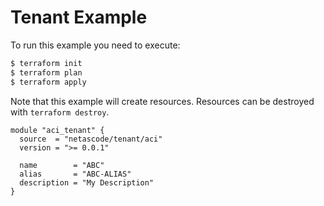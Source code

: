 <!-- BEGIN_TF_DOCS -->
# Tenant Example

To run this example you need to execute:

```bash
$ terraform init
$ terraform plan
$ terraform apply
```

Note that this example will create resources. Resources can be destroyed with `terraform destroy`.

```hcl
module "aci_tenant" {
  source  = "netascode/tenant/aci"
  version = ">= 0.0.1"

  name        = "ABC"
  alias       = "ABC-ALIAS"
  description = "My Description"
}

```
<!-- END_TF_DOCS -->